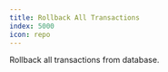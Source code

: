 ```yaml
---
title: Rollback All Transactions
index: 5000
icon: repo
---
```


Rollback all transactions from database.
